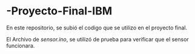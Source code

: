 # -Proyecto-Final-IBM
En este repositorio, se subió el codigo que se utilizo en el proyecto final.


El Archivo de *sensor.ino*, se utilizó de prueba para verificar que el sensor funcionara.

